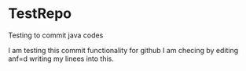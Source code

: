 # TestRepo
Testing to commit java codes

I am testing this commit functionality for github
I am checing by editing anf=d writing my linees into this.
